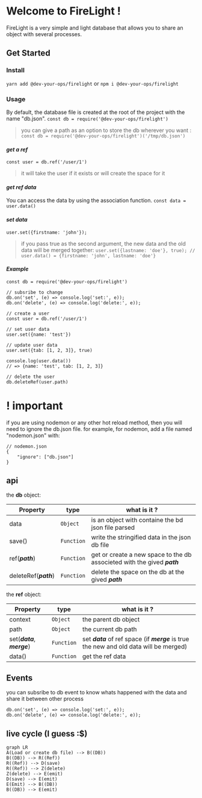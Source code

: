 # Welcome to FireLight !

FireLight is a very simple and light database that allows you to share an object with several processes.

## Get Started

### Install

`yarn add @dev-your-ops/firelight`
or
`npm i @dev-your-ops/firelight`

### Usage

By default, the database file is created at the root of the project with the name "db.json".
`const db = require('@dev-your-ops/firelight')`

> you can give a path as an option to store the db wherever you want :
> `const db = require('@dev-your-ops/firelight')('/tmp/db.json')`

#### _get a ref_

`const user = db.ref('/user/1')`

> it will take the user if it exists or will create the space for it

#### _get ref data_

You can access the data by using the association function.
`const data = user.data()`

#### _set data_

`user.set({firstname: 'john'});`

> if you pass true as the second argument, the new data and the old data will be merged together:
> `user.set({lastname: 'doe'}, true); // user.data() = {firstname: 'john', lastname: 'doe'}`

#### _Example_

    const db = require('@dev-your-ops/firelight')

    // subsribe to change
    db.on('set', (e) => console.log('set:', e));
    db.on('delete', (e) => console.log('delete:', e));

    // create a user
    const user = db.ref('/user/1')

    // set user data
    user.set({name: 'test'})

    // update user data
    user.set({tab: [1, 2, 3]}, true)

    console.log(user.data())
    // => {name: 'test', tab: [1, 2, 3]}

    // delete the user
    db.deleteRef(user.path)

# ! important

if you are using nodemon or any other hot reload method, then you will need to ignore the db.json file.
for example, for nodemon, add a file named "nodemon.json" with:

    // nodemon.json
    {
    	"ignore": ["db.json"]
    }

## api

the **db** object:

| Property              | type       | what is it ?                                                             |
| --------------------- | ---------- | ------------------------------------------------------------------------ |
| data                  | `Object`   | is an object with containe the bd json file parsed                       |
| save()                | `Function` | write the stringified data in the json db file                           |
| ref(**_path_**)       | `Function` | get or create a new space to the db associeted with the gived **_path_** |
| deleteRef(**_path_**) | `Function` | delete the space on the db at the gived **_path_**                       |

the **ref** object:

| Property                     | type       | what is it ?                                                                             |
| ---------------------------- | ---------- | ---------------------------------------------------------------------------------------- |
| context                      | `Object`   | the parent db object                                                                     |
| path                         | `Object`   | the current db path                                                                      |
| set(**_data_**, **_merge_**) | `Function` | set **_data_** of ref space (if **_merge_** is true the new and old data will be merged) |
| data()                       | `Function` | get the ref data                                                                         |

## Events

you can subsribe to db event to know whats happened with the data and share it between other process

    db.on('set', (e) => console.log('set:', e));
    db.on('delete', (e) => console.log('delete:', e));

## live cycle (I guess :$)

```mermaid
graph LR
A(Load or create db file) --> B((DB))
B((DB)) --> R((Ref))
R((Ref)) --> D(save)
R((Ref)) --> Z(delete)
Z(delete) --> E(emit)
D(save) --> E(emit)
E(Emit) --> B((DB))
B((DB)) --> E(emit)
```
